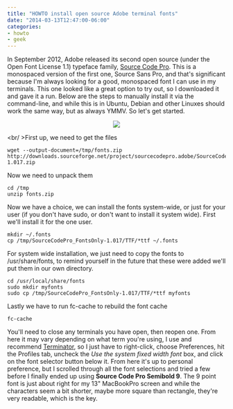 ```yaml
---
title: "HOWTO install open source Adobe terminal fonts"
date: "2014-03-13T12:47:00-06:00"
categories:
- howto
- geek
---
```


In September 2012, Adobe released its second open source (under the Open Font License 1.1) typeface family, <a href="http://blogs.adobe.com/typblography/2012/09/source-code-pro.html">Source Code Pro</a>. This is a monospaced version of the first one, Source Sans Pro, and that's significant because I'm always looking for a good, monospaced font I can use in my terminals. This one looked like a great option to try out, so I downloaded it and gave it a run. Below are the steps to manually install it via the command-line, and while this is in Ubuntu, Debian and other Linuxes should work the same way, but as always YMMV. So let's get started.
<div align="center"><img src="/2014/SourceCodeSplash.png" border="0"></div>
<!--more-->

<br/ >First up, we need to get the files

    wget --output-document=/tmp/fonts.zip http://downloads.sourceforge.net/project/sourcecodepro.adobe/SourceCodePro_FontsOnly-1.017.zip

Now we need to unpack them

    cd /tmp
    unzip fonts.zip

Now we have a choice, we can install the fonts system-wide, or just for your user (if you don't have sudo, or don't want to install it system wide). First we'll install it for the one user.

    mkdir ~/.fonts
    cp /tmp/SourceCodePro_FontsOnly-1.017/TTF/*ttf ~/.fonts

For system wide installation, we just need to copy the fonts to /usr/share/fonts, to remind yourself in the future that these were added we'll put them in our own directory.

    cd /usr/local/share/fonts
    sudo mkdir myfonts
    sudo cp /tmp/SourceCodePro_FontsOnly-1.017/TTF/*ttf myfonts

Lastly we have to run fc-cache to rebuild the font cache

    fc-cache

You'll need to close any terminals you have open, then reopen one. From here it may vary depending on what term you're using, I use and recommend <a href="http://software.jessies.org/terminator/">Terminator</a>, so I just have to right-click, choose Preferences, hit the Profiles tab, uncheck the <i>Use the system fixed width font</i> box, and click on the font selector button below it. From here it's up to personal preference, but I scrolled through all the font selections and tried a few before I finally ended up using <b>Source Code Pro Semibold 9</b>. The 9 point font is just about right for my 13" MacBookPro screen and while the characters seem a bit shorter, maybe more square than rectangle, they're very readable, which is the key.
